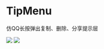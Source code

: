 # TipMenu
仿QQ长按弹出复制、删除、分享提示层

![](https://github.com/yumi0629/TipMenu/blob/master/1528704163048.png?raw=true)
![](https://github.com/yumi0629/TipMenu/blob/master/1528704208814.png?raw=true)
